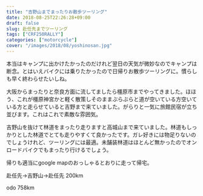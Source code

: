 ```yaml
---
title: "吉野山までまったりお散歩ツーリング"
date: 2018-08-25T22:26:28+09:00
draft: false
slug: 赴任先までツーリング
tags: ["CRF250RALLY"]
categories: ["motorcycle"]
cover: "/images/2018/08/yoshinosan.jpg"
---
```


本当はキャンプに出かけたかったのだけれど翌日の天気が微妙なのでキャンプは断念。とはいえバイクには乗りたかったので日帰りお散歩ツーリングに。慣らしも早く終わらせたいしね。

大阪からまったりと奈良方面に流してましたら橿原市までやってきました。ほほう、これが橿原神宮かと軽く散策しそのままぶらぶらと道が空いている方空いている方と走らせていると吉野まで来ていました。がらりと一気に旅館民宿が立ち並びます。これはこれで素敵な雰囲気。

吉野山を抜けて林道をまったり走りますと高城山まで来ていました。林道もしっかりとした林道でとても走りやすくて良かったです。ガレ好きには物足りないのでしょうけれど、ツーリングには最適。未舗装林道はほとんど無かったのでオンロードバイクでもまったり行けるでしょう。

帰りも適当にgoogle mapのおっしゃるとおりに走って帰宅。

赴任先→吉野山→赴任先 200km

odo 758km


